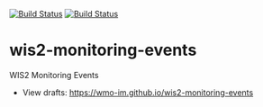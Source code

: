 [![Build Status](https://github.com/wmo-im/wis2-monitoring-events/workflows/build%20specification/badge.svg)](https://github.com/wmo-im/wis2-monitoring-events/actions)
[![Build Status](https://github.com/wmo-im/wis2-monitoring-events/workflows/validate%20schema%20and%20examples/badge.svg)](https://github.com/wmo-im/wis2-monitoring-events/actions)

# wis2-monitoring-events

WIS2 Monitoring Events
* View drafts: https://wmo-im.github.io/wis2-monitoring-events
